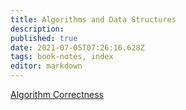 ```yaml
---
title: Algorithms and Data Structures
description: 
published: true
date: 2021-07-05T07:26:16.628Z
tags: book-notes, index
editor: markdown
---
```


[Algorithm Correctness](/computer-science/algorithms-and-data-structures/algorithm-correctness)